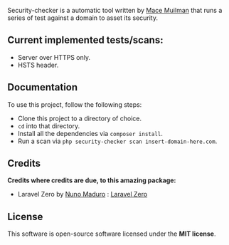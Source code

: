 Security-checker is a automatic tool written by [Mace Muilman](https://github.com/mace015) that runs a series of test against a domain to asset its security.

## Current implemented tests/scans:

- Server over HTTPS only.
- HSTS header.

## Documentation

To use this project, follow the following steps:

- Clone this project to a directory of choice.
- `cd` into that directory.
- Install all the dependencies via `composer install`.
- Run a scan via `php security-checker scan insert-domain-here.com`.

## Credits
**Credits where credits are due, to this amazing package:**

- Laravel Zero by [Nuno Maduro](https://github.com/nunomaduro) : [Laravel Zero](https://github.com/laravel-zero/laravel-zero)

## License

This software is open-source software licensed under the **MIT license**.
